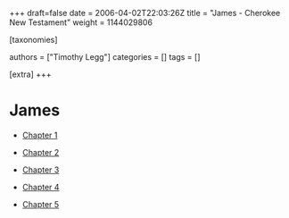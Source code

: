 +++
draft=false
date = 2006-04-02T22:03:26Z
title = "James - Cherokee New Testament"
weight = 1144029806

[taxonomies]

authors = ["Timothy Legg"]
categories = []
tags = []

[extra]
+++
# James

* [Chapter 1](@/Cherokee-New-Testament/James/2001/index.md)

* [Chapter 2](@/Cherokee-New-Testament/James/2002/index.md)

* [Chapter 3](@/Cherokee-New-Testament/James/2003/index.md)

* [Chapter 4](@/Cherokee-New-Testament/James/2004/index.md)

* [Chapter 5](@/Cherokee-New-Testament/James/2005/index.md)


